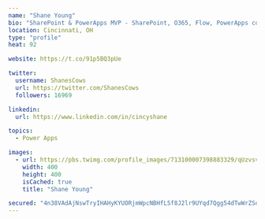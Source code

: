 ```yaml
---
name: "Shane Young"
bio: "SharePoint & PowerApps MVP - SharePoint, O365, Flow, PowerApps consulting? @PowerApps911 | Pure Snark? You found it."
location: Cincinnati, OH
type: "profile"
heat: 92

website: https://t.co/91p5BQ3pUe

twitter:
  username: ShanesCows
  url: https://twitter.com/ShanesCows
  followers: 16969

linkedin:
  url: https://www.linkedin.com/in/cincyshane

topics:
  - Power Apps

images:
  - url: https://pbs.twimg.com/profile_images/713100007398883329/qUzvsvQ3_400x400.jpg
    width: 400
    height: 400
    isCached: true
    title: "Shane Young"

secured: "4n38VAdAjNswTryIHAHyKYUORjmWpcNBHfLSf8J2lr9UYqd7Qgg54dTwWrZSo+zJxlcuTK5NQL5ILYxf4PsmGf9ll1OuCtPhrNwwVxVf1ng+ri9L0aLjpJjjjZVJA4Wk7nYQjaFLLgeSmWgUds8vdtTEbhp7djMKI3VdluYTgjMlY6Ypc16BW2rS//G5Rdws6FIDusPI5nyeOoCp4ud3accK0S3OcfsKT/RNZWNgyzIavDiKTYQBmGcIz3lJf9nC4ms8hMqxxL3FbzcA1rS7yqu7l1uM1+srIEznN0Go207bob4wvga/pICHxsQBLgbmzHh1XIvWGkENjPUnolOgkTjT268kYduL6Z8z0ZTfqa3qSG1eX1SZ31zzmW3+/aeaA9GWvIBonxcx6QDWDWYpH9qe8ZeT8S9dastj6HKosf8=;jkhlZENkckxW2/bEB5lggw=="
---
```


